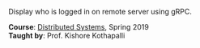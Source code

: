 Display who is logged in on remote server using gRPC.

**Course**: [Distributed Systems], Spring 2019<br>
**Taught by**: Prof. Kishore Kothapalli

[Distributed Systems]: https://github.com/iiithf/distributed-systems

